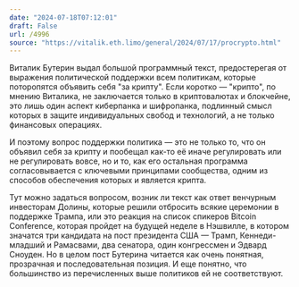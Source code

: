 ```yaml
---
date: "2024-07-18T07:12:01"
draft: False
url: /4996
source: "https://vitalik.eth.limo/general/2024/07/17/procrypto.html"
---
```


Виталик Бутерин выдал большой программный текст, предостерегая от выражения политической поддержки всем политикам, которые поторопятся объявить себя "за крипту". Если коротко — "крипто", по мнению Виталика, не заключается только в криптовалютах и блокчейне, это лишь один аспект киберпанка и шифропанка, подлинный смысл которых в защите индивидуальных свобод и технологий, а не только финансовых операциях.

И поэтому вопрос поддержки политика — это не только то, что он объявил себя за крипту и пообещал как-то её иначе регулировать или не регулировать вовсе, но и то, как его остальная программа согласовывается с ключевыми принципами сообщества, одним из способов обеспечения которых и является крипта.

Тут можно задаться вопросом, возник ли текст как ответ венчурным инвесторам Долины, которые решили отбросить всякие церемонии в поддержке Трампа, или это реакция на список спикеров Bitcoin Conference, которая пройдет на будущей неделе в Нэшвилле, в котором значатся три кандидата на пост президента США — Трамп, Кеннеди-младший и Рамасвами, два сенатора, один конгрессмен и Эдвард Сноуден. Но в целом пост Бутерина читается как очень понятная, прозрачная и последовательная позиция. И еще понятно, что большинство из перечисленных выше политиков ей не соответствуют.
